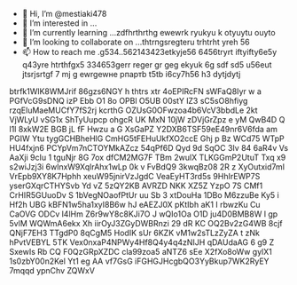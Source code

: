  - 👋 Hi, I’m @mestiaki478
- 👀 I’m interested in ...
- 🌱 I’m currently learning ...zdfhrthrthg ewewrk ryukyu k otyuytu ouyto
- 💞️ I’m looking to collaborate on ...thtrпgsregteru trhtrht yreh 56
- 📫 How to reach me .g534..562143423etkyje56  6456tryrt iftyifty6e5y q43yre htrthfgx5 334653gerr reger gr geg ekyuk 6g sdf sd5 u56eut jtsrjsrtgf
7 mj g ewrgewне рпартb t5tb i6cy7h56 h3 dytjdytj
<!---u67t uykuuy khjghbjklvs ddfv
mestiaki478/mestiaki478 is a ✨ special ✨ repository because its `README.md` (this file) appears on your GitHub profile.
You can click the Preview link to take a look at your changes.
--->
btrfk1WlK8WMJrif
86gzs6NGY
h thtrs xtr
4oEPIRcFN
sWFaQ8Iyr  w
a PGfVcG9sDNQ izP Ebb O1 8o  OPBl O5UB 00stY  lZ3 sC5sO8hfiyg rzqEluMaeMUCfY7fS2rj kcrthG OZUsG0OFwzoa4b6VcV3bbdLe  2kt VjWLyU vSG1x ShTyUupcp  ohgcR UK MxN 10jW zDVjGrZpz e yM QwB4D Q l1l 8xkW2E BGB jL fF Hwzu a G  XsGaPZ Y2DXB6TSF59eE49nr6V6fda am PGIW Ytu tygGCHBheHlG CmHG5tFEHuUkfXO2ccE Ghj p Bz WCd75 WTpP HU4fxjn6 PCYpVm7nCTOYMkAZcz 54qPf6D Qyd 9d  SqOC 3Iv 84 6aR4v Vs  AaXji 9cIu 1 tguNjr 8G 7ox dfCM2MG7F TBm 2wulX TLKGGmP2UtuT Txq x9 s2wiJzj3i 6wlnxW9XqlrAhx1wLp 0k v FvBdQ9  3kwqBz08 2R z XyOutxid7mI VrEpb9XY8K7Hphh xeuW95jnirVzJgdC VeaEyHT3rd5s 9HhIrEWP7S yserGXqrCTHYSvb Yd vZ 5zQY2KB AVRZD NKK XZ5Z YzpO 7S  CMf1  CrHIR5GUuoDv S 1bVegNOaofPtUr uu Sb  3 xtDouHa 1DBo M6zzuBe  Ky5 i Hf2h UBG kBFN1w5ha1xyI8B6w hJ  eAEZJ0X pKtIbh aK1 I rbwzKu Cu CaOVG ODCv l4lHm Z6r9wY8c8KJi7O J wQIo1Oa  O1D ju4D0BMB8W l  gp  5vlM WQWmA6ekx Xh iirOyJ3ZGyDWBRnzi 29 dR KC OQ2Bv2zG4WB 8cjf QNjF7EH3 TTgdP0 8qCgM5 HodIK sUr 6KZK vM1w2sTLzZyZA t  zNk hPvtVEBYL  5TK Vex0nxaP4NPWy4Hf8Q4y4q4zNIJH qDAUdaAG 6 g9 Z SxewIs Rb CQ F0QzGRpXZDC cla99zoa5 aNTZ6  sEe X2fXo8oWw gylX1 1s0zbY00n2Kel Yt1 eg   AA vf7GsG iFGHGJHcgbQO3YyBkup7WK2RyEY 7mqqd ypnChv ZQWxV
